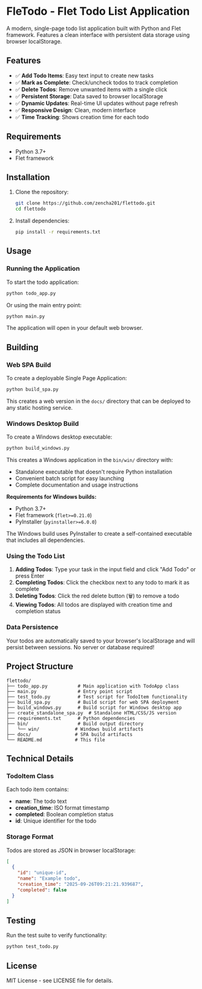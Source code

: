 # FleTodo - Flet Todo List Application

A modern, single-page todo list application built with Python and Flet framework. Features a clean interface with persistent data storage using browser localStorage.

## Features

- ✅ **Add Todo Items**: Easy text input to create new tasks
- ✅ **Mark as Complete**: Check/uncheck todos to track completion
- ✅ **Delete Todos**: Remove unwanted items with a single click
- ✅ **Persistent Storage**: Data saved to browser localStorage
- ✅ **Dynamic Updates**: Real-time UI updates without page refresh
- ✅ **Responsive Design**: Clean, modern interface
- ✅ **Time Tracking**: Shows creation time for each todo

## Requirements

- Python 3.7+
- Flet framework

## Installation

1. Clone the repository:
   ```bash
   git clone https://github.com/zencha201/flettodo.git
   cd flettodo
   ```

2. Install dependencies:
   ```bash
   pip install -r requirements.txt
   ```

## Usage

### Running the Application

To start the todo application:

```bash
python todo_app.py
```

Or using the main entry point:

```bash
python main.py
```

The application will open in your default web browser.

## Building

### Web SPA Build

To create a deployable Single Page Application:

```bash
python build_spa.py
```

This creates a web version in the `docs/` directory that can be deployed to any static hosting service.

### Windows Desktop Build

To create a Windows desktop executable:

```bash
python build_windows.py
```

This creates a Windows application in the `bin/win/` directory with:
- Standalone executable that doesn't require Python installation
- Convenient batch script for easy launching
- Complete documentation and usage instructions

**Requirements for Windows builds:**
- Python 3.7+
- Flet framework (`flet>=0.21.0`)
- PyInstaller (`pyinstaller>=6.0.0`)

The Windows build uses PyInstaller to create a self-contained executable that includes all dependencies.

### Using the Todo List

1. **Adding Todos**: Type your task in the input field and click "Add Todo" or press Enter
2. **Completing Todos**: Click the checkbox next to any todo to mark it as complete
3. **Deleting Todos**: Click the red delete button (🗑️) to remove a todo
4. **Viewing Todos**: All todos are displayed with creation time and completion status

### Data Persistence

Your todos are automatically saved to your browser's localStorage and will persist between sessions. No server or database required!

## Project Structure

```
flettodo/
├── todo_app.py           # Main application with TodoApp class
├── main.py               # Entry point script
├── test_todo.py          # Test script for TodoItem functionality
├── build_spa.py          # Build script for web SPA deployment
├── build_windows.py      # Build script for Windows desktop app
├── create_standalone_spa.py  # Standalone HTML/CSS/JS version
├── requirements.txt      # Python dependencies
├── bin/                  # Build output directory
│   └── win/             # Windows build artifacts
├── docs/                # SPA build artifacts
└── README.md            # This file
```

## Technical Details

### TodoItem Class

Each todo item contains:
- **name**: The todo text
- **creation_time**: ISO format timestamp
- **completed**: Boolean completion status  
- **id**: Unique identifier for the todo

### Storage Format

Todos are stored as JSON in browser localStorage:
```json
[
  {
    "id": "unique-id",
    "name": "Example todo",
    "creation_time": "2025-09-26T09:21:21.939687",
    "completed": false
  }
]
```

## Testing

Run the test suite to verify functionality:

```bash
python test_todo.py
```

## License

MIT License - see LICENSE file for details.

